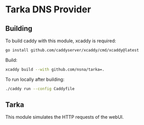 # Tarka DNS Provider
## Building
To build caddy with this module, xcaddy is required:
```bash
go install github.com/caddyserver/xcaddy/cmd/xcaddy@latest
```

Build:
```bash
xcaddy build --with github.com/nsna/tarka=.
```

To run locally after building:
```bash
./caddy run --config Caddyfile
```

## Tarka
This module simulates the HTTP requests of the webUI.
